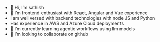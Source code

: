 - 👋 Hi, I’m sathish
- 👀 I’m frontend enthusiast with React, Angular and Vue experience
- I am well versed with backend technologies with node JS and Python
- Has experience in AWS and Azure Cloud deployments
- 🌱 I’m currently learning agentic workflows using llm models
- 💞️ I’m looking to collaborate on github

<!---
sathish39893/sathish39893 is a ✨ special ✨ repository because its `README.md` (this file) appears on your GitHub profile.
You can click the Preview link to take a look at your changes.
--->
